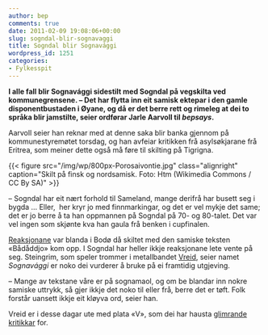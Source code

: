 ```yaml
---
author: bep
comments: true
date: 2011-02-09 19:08:06+00:00
slug: sogndal-blir-sognavaggi
title: Sogndal blir Sognavággi
wordpress_id: 1251
categories:
- Fylkesspit
---
```


**I alle fall blir Sognavággi sidestilt med Sogndal på vegskilta ved kommunegrensene. – Det har flytta inn eit samisk ektepar i den gamle disponentbustaden i Øyane, og då er det berre rett og rimeleg at dei to språka blir jamstilte, seier ordførar Jarle Aarvoll til _bepsays_.**

<!--more-->

Aarvoll seier han reknar med at denne saka blir banka gjennom på kommunestyremøtet torsdag, og han avfeiar kritikken frå asylsøkjarane frå Eritrea, som meiner dette også må føre til skilting på Tigrigna.

{{< figure src="/img/wp/800px-Porosaivontie.jpg" class="alignright" caption="Skilt på finsk og nordsamisk. Foto: Htm (Wikimedia Commons / CC By SA)" >}}

– Sogndal har eit nært forhold til Sameland, mange derifrå har busett seg i bygda … Eller,  her kryr jo med finnmarkingar, og det er vel mykje det same; det er jo berre å ta han oppmannen på Sogndal på 70- og 80-talet. Det var vel ingen som skjønte kva han gaula frå benken i cupfinalen.

[Reaksjonane](http://www.nrk.no/kanal/nrk_sapmi/1.7498612) var blanda i Bodø då skiltet med den samiske teksten «Bådåddjo» kom opp. I Sogndal har heller ikkje reaksjonane lete vente på seg. Steingrim, som speler trommer i metallbandet [Vreid](http://nn.wikipedia.org/wiki/Vreid), seier namet _Sognavággi_ er noko dei vurderer å bruke på ei framtidig utgjeving.

– Mange av tekstane våre er på sognamaol, og om be blandar inn nokre samiske uttrykk, så gjer ikkje det noko til eller frå, berre det er tøft. Folk forstår uansett ikkje eit kløyva ord, seier han.

Vreid er i desse dagar ute med plata «V», som dei har hausta [glimrande kritikkar](http://www.bt.no/bergenpuls/musikk/anmeldelser/Sogne-metallens-store-soenner-1248107.html) for.
